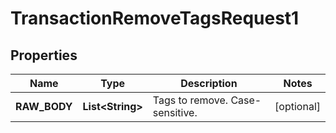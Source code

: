 

# TransactionRemoveTagsRequest1


## Properties

| Name | Type | Description | Notes |
|------------ | ------------- | ------------- | -------------|
|**RAW_BODY** | **List&lt;String&gt;** | Tags to remove. Case-sensitive. |  [optional] |



